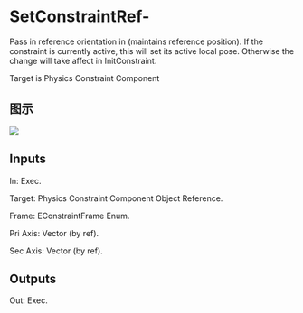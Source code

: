 # SetConstraintRef-

Pass in reference orientation in (maintains reference position). If the constraint is currently active, this will set its active local pose. Otherwise the change will take affect in InitConstraint.

Target is Physics Constraint Component

## 图示

![]($-20221218-20211342.png)

## Inputs

In: Exec.

Target: Physics Constraint Component Object Reference.

Frame: EConstraintFrame Enum.

Pri Axis: Vector (by ref).

Sec Axis: Vector (by ref).  

## Outputs

Out: Exec.

